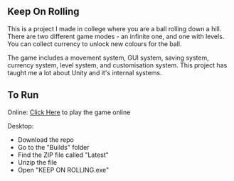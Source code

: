 ## Keep On Rolling

This is a project I made in college where you are a ball rolling down a hill. There are two different game modes - an infinite one, and one with levels. You can collect currency to unlock new colours for the ball.

The game includes a movement system, GUI system, saving system, currency system, level system, and customisation system.
This project has taught me a lot about Unity and it's internal systems.

## To Run

Online: [Click Here](https://kieran-mahon.github.io/portfolio/keeponrolling/) to play the game online

Desktop:
* Download the repo
* Go to the "Builds" folder
* Find the ZIP file called "Latest"
* Unzip the file
* Open "KEEP ON ROLLING.exe"
